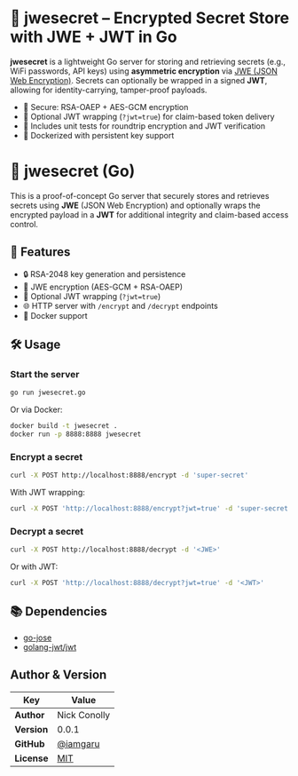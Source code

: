 # 🔐 jwesecret – Encrypted Secret Store with JWE + JWT in Go

**jwesecret** is a lightweight Go server for storing and retrieving secrets (e.g., WiFi passwords, API keys) using **asymmetric encryption** via [JWE (JSON Web Encryption)](https://datatracker.ietf.org/doc/html/rfc7516). Secrets can optionally be wrapped in a signed **JWT**, allowing for identity-carrying, tamper-proof payloads.

- 💂 Secure: RSA-OAEP + AES-GCM encryption
- 🔏 Optional JWT wrapping (`?jwt=true`) for claim-based token delivery
- 🧪 Includes unit tests for roundtrip encryption and JWT verification
- 🐳 Dockerized with persistent key support

# 🔐 jwesecret (Go)

This is a proof-of-concept Go server that securely stores and retrieves secrets using **JWE** (JSON Web Encryption) and optionally wraps the encrypted payload in a **JWT** for additional integrity and claim-based access control.

## 🚀 Features

- 🔒 RSA-2048 key generation and persistence
- 🔐 JWE encryption (AES-GCM + RSA-OAEP)
- 🧾 Optional JWT wrapping (`?jwt=true`)
- 🌐 HTTP server with `/encrypt` and `/decrypt` endpoints
- 🐳 Docker support

## 🛠 Usage

### Start the server

```bash
go run jwesecret.go
```

Or via Docker:

```bash
docker build -t jwesecret .
docker run -p 8888:8888 jwesecret
```

### Encrypt a secret

```bash
curl -X POST http://localhost:8888/encrypt -d 'super-secret'
```

With JWT wrapping:

```bash
curl -X POST 'http://localhost:8888/encrypt?jwt=true' -d 'super-secret'
```

### Decrypt a secret

```bash
curl -X POST http://localhost:8888/decrypt -d '<JWE>'
```

Or with JWT:

```bash
curl -X POST 'http://localhost:8888/decrypt?jwt=true' -d '<JWT>'
```

## 📚 Dependencies

- [go-jose](https://github.com/square/go-jose)
- [golang-jwt/jwt](https://github.com/golang-jwt/jwt)


 ## Author & Version

| Key       | Value          |
|-----------|----------------|
| **Author**  | Nick Conolly    |
| **Version** | 0.0.1           |
| **GitHub**  | [@iamgaru](https://github.com/iamgaru) |
| **License** | [MIT](LICENSE)  |

